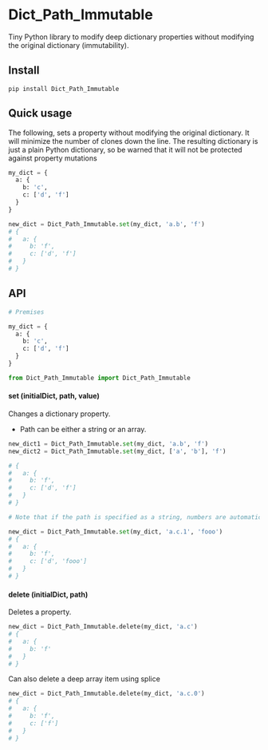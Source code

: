 Dict_Path_Immutable
===========

Tiny Python library to modify deep dictionary properties without modifying the original dictionary (immutability).

## Install

    pip install Dict_Path_Immutable

## Quick usage

The following, sets a property without modifying the original dictionary.
It will minimize the number of clones down the line. The resulting dictionary is just a plain Python dictionary,
so be warned that it will not be protected against property mutations

```python
my_dict = {
  a: {
    b: 'c',
    c: ['d', 'f']
  }
}

new_dict = Dict_Path_Immutable.set(my_dict, 'a.b', 'f')
# {
#   a: {
#     b: 'f',
#     c: ['d', 'f']
#   }
# }
```

## API

```python
# Premises

my_dict = {
  a: {
    b: 'c',
    c: ['d', 'f']
  }
}

from Dict_Path_Immutable import Dict_Path_Immutable
```

#### set (initialDict, path, value)

Changes a dictionary property.

- Path can be either a string or an array.

```python
new_dict1 = Dict_Path_Immutable.set(my_dict, 'a.b', 'f')
new_dict2 = Dict_Path_Immutable.set(my_dict, ['a', 'b'], 'f')

# {
#   a: {
#     b: 'f',
#     c: ['d', 'f']
#   }
# }

# Note that if the path is specified as a string, numbers are automatically interpreted as array indexes.

new_dict = Dict_Path_Immutable.set(my_dict, 'a.c.1', 'fooo')
# {
#   a: {
#     b: 'f',
#     c: ['d', 'fooo']
#   }
# }
```

#### delete (initialDict, path)

Deletes a property.

```python
new_dict = Dict_Path_Immutable.delete(my_dict, 'a.c')
# {
#   a: {
#     b: 'f'
#   }
# }
```

Can also delete a deep array item using splice

```python
new_dict = Dict_Path_Immutable.delete(my_dict, 'a.c.0')
# {
#   a: {
#     b: 'f',
#     c: ['f']
#   }
# }
```